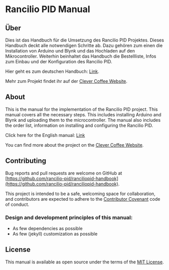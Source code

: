 # Rancilio PID Manual

## Über
Dies ist das Handbuch für die Umsetzung des Rancilio PID Projektes. Dieses Handbuch deckt alle notwendigen Schritte ab. Dazu gehören zum einen die Installation von Arduino und Blynk und das Hochladen auf den Mikrocontroller. Weiterhin beinhaltet das Handbuch die Bestellliste, Infos zum Einbau und der Konfiguration des Rancilio PID.

Hier geht es zum deutschen Handbuch: [Link](https://manual.rancilio-pid.de/de/).

Mehr zum Projekt findet ihr auf der [Clever Coffee Website](http://clevercoffee.de/).

## About

This is the manual for the implementation of the Rancilio PID project. This manual covers all the necessary steps. This includes installing Arduino and Blynk and uploading them to the microcontroller. The manual also includes the order list, information on installing and configuring the Rancilio PID.

Click here for the English manual: [Link](https://manual.rancilio-pid.de/en/)

You can find more about the project on the [Clever Coffee Website](http://clevercoffee.de/).

## Contributing

Bug reports and pull requests are welcome on GitHub at [https://github.com/rancilio-pid/ranciliopid-handbook](https://github.com/rancilio-pid/ranciliopid-handbook).

This project is intended to be a safe, welcoming space for collaboration, and contributors are expected to adhere to the [Contributor Covenant](https://www.contributor-covenant.org/) code of conduct.

### Design and development principles of this manual:

* As few dependencies as possible
* As few (jekyll) customization as possible

## License
This manual is available as open source under the terms of the [MIT License](./LICENSE).
